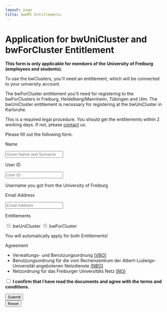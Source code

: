 ```yaml
---
layout: page
title: bwHPC Entitlements
---
```


# Application for bwUniCluster and bwForCluster Entitlement

**This form is only applicable for members of the University of Freiburg (employees and students).**

To use the bwClusters, you'll need an entitlement, which will be connected to your university account.

The bwForCluster entitlement you'll need for registering to the bwForClusters in Freiburg, Heidelberg/Mannheim, Tübingen and Ulm. The bwUniCluster entitlement is necessary for registering at the bwUniCluster in Karlsruhe.

This is a required legal procedure. You should get the entitlements within 2 working days. If not, please <a href="mailto:{{ site.email | encode_email }}?subject=Entitlements" title="contact">contact</a> us.

Please fill out the following form.


<form>

<div class="field is-horizontal">
    <div class="field-label is-normal">
        <label class="label">Name</label>
    </div>
    <div class="field-body">
        <div class="field">
            <p class="control is-expanded has-icons-left">
                <input class="input" type="text" placeholder="Given Name and Surname" required>
                <span class="icon is-small is-left">
                    <i class="fas fa-address-card"></i>
                </span>
            </p>
        </div>
    </div>
</div>
<div class="field is-horizontal">
    <div class="field-label is-normal">
        <label class="label">User ID</label>
    </div>
    <div class="field-body">
        <div class="field">
            <p class="control is-expanded has-icons-left">
                <input class="input" type="text" placeholder="User ID" required>
                <span class="icon is-small is-left">
                    <i class="fas fa-user"></i>
                </span>
            </p>
            <p class="help">Username you got from the University of Freiburg</p>
        </div>
    </div>
</div>
<div class="field is-horizontal">
    <div class="field-label is-normal">
        <label class="label">Email Address</label>
    </div>
    <div class="field-body">
        <div class="field">
            <p class="control is-expanded has-icons-left">
                <input class="input" type="email" placeholder="Email Address" required>
                <span class="icon is-small is-left">
                    <i class="fas fa-envelope"></i>
                </span>
            </p>
        </div>
    </div>
</div>
<div class="field is-horizontal">
    <div class="field-label is-normal">
        <label class="label">Entitlements</label>
    </div>
    <div class="field-body">
        <div class="field">
            <p class="control">
                <label class="checkbox">
                    <input type="checkbox" checked disabled>
                    bwUniCluster
                </label>
                <label class="checkbox">
                    <input type="checkbox" checked disabled>
                    bwForCluster
                </label>
                <p class="help is-success">You will automatically apply for both Entitlements!</p>
            </p>
        </div>
    </div>
</div>
<div class="field is-horizontal">
    <div class="field-label is-normal">
        <label class="label">Agreement</label>
    </div>
    <div class="field-body">
        <div class="field">
            <p class="control">
                <ul>
                    <li>
                        Verwaltungs- und Benutzungsordnung
                            <a href="https://www.rz.uni-freiburg.de/inhalt/dokumente/pdfs/ordnungen/vbo.pdf/at_download/file" target='_blank'>(VBO)</a>
                    </li>
                    <li>
                        Benutzungsordnung für die vom Rechenzentrum der Albert-Ludwigs-Universität angebotenen Netzdienste
                            <a href="https://www.rz.uni-freiburg.de/inhalt/dokumente/pdfs/ordnungen/nbo.pdf/at_download/file" target='_blank'>(NBO)</a>
                    </li>
                    <li>
                        Netzordnung für das Freiburger Universitäts Netz
                            <a href="https://www.rz.uni-freiburg.de/inhalt/dokumente/pdfs/ordnungen/no.pdf/at_download/file" target='_blank'>(NO)</a>
                    </li>
                </ul>
                <label class="checkbox">
                    <input type="checkbox" required>
                        <strong>
                            I confirm that I have read the documents and agree with the terms and conditions.
                        </strong>
                </label>
            </p>
        </div>
    </div>
</div>
<div class="field is-horizontal">
    <div class="field-label">
        <!-- Left empty for spacing -->
    </div>
    <div class="field-body">
        <div class="field is-grouped">
            <div class="control">
                <button class="button is-link">Submit</button>
            </div>
            <div class="control">
                <button class="button is-link is-light">Reset</button>
            </div>
        </div>
    </div>
</div>

</form>
